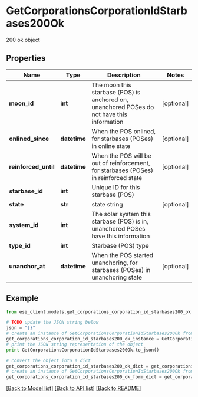 # GetCorporationsCorporationIdStarbases200Ok

200 ok object

## Properties

Name | Type | Description | Notes
------------ | ------------- | ------------- | -------------
**moon_id** | **int** | The moon this starbase (POS) is anchored on, unanchored POSes do not have this information | [optional] 
**onlined_since** | **datetime** | When the POS onlined, for starbases (POSes) in online state | [optional] 
**reinforced_until** | **datetime** | When the POS will be out of reinforcement, for starbases (POSes) in reinforced state | [optional] 
**starbase_id** | **int** | Unique ID for this starbase (POS) | 
**state** | **str** | state string | [optional] 
**system_id** | **int** | The solar system this starbase (POS) is in, unanchored POSes have this information | 
**type_id** | **int** | Starbase (POS) type | 
**unanchor_at** | **datetime** | When the POS started unanchoring, for starbases (POSes) in unanchoring state | [optional] 

## Example

```python
from esi_client.models.get_corporations_corporation_id_starbases200_ok import GetCorporationsCorporationIdStarbases200Ok

# TODO update the JSON string below
json = "{}"
# create an instance of GetCorporationsCorporationIdStarbases200Ok from a JSON string
get_corporations_corporation_id_starbases200_ok_instance = GetCorporationsCorporationIdStarbases200Ok.from_json(json)
# print the JSON string representation of the object
print GetCorporationsCorporationIdStarbases200Ok.to_json()

# convert the object into a dict
get_corporations_corporation_id_starbases200_ok_dict = get_corporations_corporation_id_starbases200_ok_instance.to_dict()
# create an instance of GetCorporationsCorporationIdStarbases200Ok from a dict
get_corporations_corporation_id_starbases200_ok_form_dict = get_corporations_corporation_id_starbases200_ok.from_dict(get_corporations_corporation_id_starbases200_ok_dict)
```
[[Back to Model list]](../README.md#documentation-for-models) [[Back to API list]](../README.md#documentation-for-api-endpoints) [[Back to README]](../README.md)


